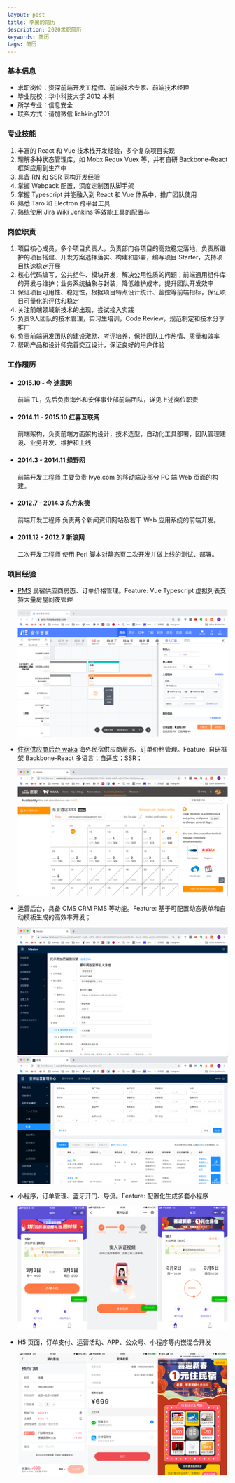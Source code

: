```yaml
---
layout: post
title: 李晨的简历
description: 2020求职简历
keywords: 简历
tags: 简历
---
```


### 基本信息

- 求职岗位：资深前端开发工程师、前端技术专家、前端技术经理
- 毕业院校：华中科技大学 2012 本科
- 所学专业：信息安全
- 联系方式：请加微信 lichking1201

### 专业技能

1. 丰富的 React 和 Vue 技术栈开发经验，多个复杂项目实现
2. 理解多种状态管理库，如 Mobx Redux Vuex 等，并有自研 Backbone-React 框架应用到生产中
3. 具备 RN 和 SSR 同构开发经验
4. 掌握 Webpack 配置，深度定制团队脚手架
5. 掌握 Typescript 并能融入到 React 和 Vue 体系中，推广团队使用
6. 熟悉 Taro 和 Electron 跨平台工具
7. 熟练使用 Jira Wiki Jenkins 等效能工具的配置与

### 岗位职责

1. 项目核心成员，多个项目负责人，负责部门各项目的高效稳定落地，负责所维护的项目搭建、开发方案选择落实、构建和部署，编写项目 Starter，支持项目快速稳定开展
2. 核心代码编写，公共组件、模块开发，解决公用性质的问题；前端通用组件库的开发与维护；业务系统抽象与封装，降低维护成本，提升团队开发效率
3. 保证项目可用性、稳定性，根据项目特点设计统计、监控等前端指标，保证项目可量化的评估和稳定
4. 关注前端领域新技术的出现，尝试接入实践
5. 负责9人团队的技术管理，实习生培训，Code Review，规范制定和技术分享推广
6. 负责前端研发团队的建设激励、考评培养，保持团队工作热情、质量和效率
7. 帮助产品和设计师完善交互设计，保证良好的用户体验

### 工作履历

- #### 2015.10 - 今 途家网

  前端 TL，先后负责海外和安伴事业部前端团队，详见上述岗位职责

- #### 2014.11 - 2015.10 红喜互联网

  前端架构，负责前端方面架构设计，技术选型，自动化工具部署，团队管理建设、业务开发、维护和上线

- #### 2014.3 - 2014.11 绿野网

  前端开发工程师 主要负责 lvye.com 的移动端及部分 PC 端 Web 页面的构建。

- #### 2012.7 - 2014.3 东方永德

  前端开发工程师 负责两个新闻资讯网站及若干 Web 应用系统的前端开发。

- #### 2011.12 - 2012.7 新浪网

  二次开发工程师 使用 Perl 脚本对静态页二次开发并做上线的测试、部署。

### 项目经验

- [PMS](guanjia.anbankeji.com) 民宿供应商房态、订单价格管理。Feature: Vue Typescript 虚拟列表支持大量房屋间夜管理

  ![](/resouse/img/resume-pms.png)

- [住宿供应商后台 waka](https://waka.tujia.com) 海外民宿供应商房态、订单价格管理。Feature: 自研框架 Backbone-React 多语言；自适应；SSR；

  ![](/resouse/img/resume-waka.png)

- 运营后台，具备 CMS CRM PMS 等功能。Feature: 基于可配置动态表单和自动模板生成的高效率开发；

  ![](/resouse/img/resume-master.png)
  ![](/resouse/img/resume-omc.png)

- 小程序，订单管理、蓝牙开门、导流。Feature: 配置化生成多套小程序

  ![](/resouse/img/resume-mp.png)

- H5 页面，订单支付、运营活动、APP、公众号、小程序等内嵌混合开发

  ![](/resouse/img/resume-h5.png)